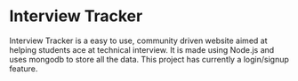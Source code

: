 # Interview Tracker
Interview Tracker is a easy to use, community driven website aimed at helping students ace at technical interview. It is made using Node.js and uses mongodb to store all the data.
This project has currently a login/signup feature.
